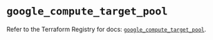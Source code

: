 # `google_compute_target_pool`

Refer to the Terraform Registry for docs: [`google_compute_target_pool`](https://registry.terraform.io/providers/hashicorp/google-beta/5.41.0/docs/resources/google_compute_target_pool).
